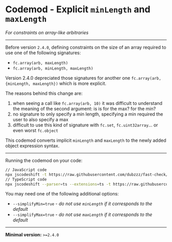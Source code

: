 # Codemod - Explicit `minLength` and `maxLength`
_For constraints on array-like arbitraries_

---

Before version `2.4.0`, defining constraints on the size of an array required to use one of the following signatures:
- `fc.array(arb, maxLength)`
- `fc.array(arb, minLength, maxLength)`

Version 2.4.0 depreciated those signatures for another one `fc.array(arb, {minLength, maxLength})` which is more explicit.


The reasons behind this change are:
1. when seeing a call like `fc.array(arb, 10)` it was difficult to understand the meaning of the second argument: is is for the max? for the min?
2. no signature to only specify a min length, specifying a min required the user to also specify a max
3. difficult to use this kind of signature with `fc.set`, `fc.uint32array`... or even worst `fc.object`

This codemod converts implicit `minLength` and `maxLength` to the newly added object expression syntax.

---

Running the codemod on your code:

```sh
// JavaScript code
npx jscodeshift -t https://raw.githubusercontent.com/dubzzz/fast-check/master/codemods/2.4.0_explicit-min-max-length/transform.cjs <path_to_code>
// TypeScript code
npx jscodeshift --parser=ts --extensions=ts -t https://raw.githubusercontent.com/dubzzz/fast-check/master/codemods/2.4.0_explicit-min-max-length/transform.cjs <path_to_code>
```

You may need one of the following additional options:
- `--simplifyMin=true` - _do not use `minLength` if it corresponds to the default_
- `--simplifyMax=true` - _do not use `maxLength` if it corresponds to the default_

---

**Minimal version:** `>=2.4.0`
